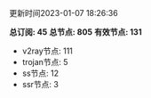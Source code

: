 更新时间2023-01-07 18:26:36

**总订阅: 45**
**总节点: 805**
**有效节点: 131**
- v2ray节点: 111
- trojan节点: 5
- ss节点: 12
- ssr节点: 3
